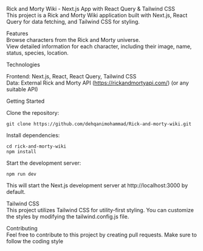 Rick and Morty Wiki - Next.js App with React Query & Tailwind CSS </br>
This project is a Rick and Morty Wiki application built with Next.js, React Query for data fetching, and Tailwind CSS for styling. </br>

Features</br>
Browse characters from the Rick and Morty universe.</br>
View detailed information for each character, including their image, name, status, species, location.</br>

Technologies</br>

Frontend: Next.js, React, React Query, Tailwind CSS</br>
Data: External Rick and Morty API (https://rickandmortyapi.com/) (or any suitable API)</br>

Getting Started</br>

Clone the repository:</br>

```
git clone https://github.com/dehqanimohammad/Rick-and-morty-wiki.git
```

Install dependencies:</br>

```
cd rick-and-morty-wiki
npm install
```

Start the development server:</br>

```
npm run dev
```

This will start the Next.js development server at http://localhost:3000 by default.

Tailwind CSS</br>
This project utilizes Tailwind CSS for utility-first styling. You can customize the styles by modifying the tailwind.config.js file.</br>

Contributing</br>
Feel free to contribute to this project by creating pull requests. Make sure to follow the coding style</br>
